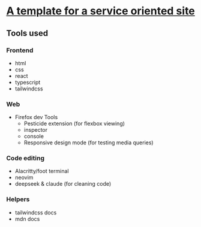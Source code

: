 # [A template for a service oriented site](https://business-standard-template-ts.vercel.app/)

## Tools used

### Frontend
- html
- css
- react
- typescript
- tailwindcss

### Web
- Firefox dev Tools
  - Pesticide extension (for flexbox viewing)
  - inspector
  - console
  - Responsive design mode (for testing media queries)

### Code editing
- Alacritty/foot terminal 
- neovim
- deepseek & claude (for cleaning code)

### Helpers
- tailwindcss docs
- mdn docs
